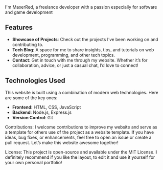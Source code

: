 
I'm MaxerRed, a freelance developer with a passion especially for software and game development 

## Features

- **Showcase of Projects**: Check out the projects I’ve been working on and contributing to.
- **Tech Blog**: A space for me to share insights, tips, and tutorials on web development, programming, and other tech topics.
- **Contact**: Get in touch with me through my website. Whether it’s for collaboration, advice, or just a casual chat, I’d love to connect!

## Technologies Used

This website is built using a combination of modern web technologies. Here are some of the key ones:

- **Frontend**: HTML, CSS, JavaScript
- **Backend**: Node.js, Express.js
- **Version Control**: Git

Contributions:
I welcome contributions to improve my website and serve as a template for others use of the project as a website template. If you have ideas, bug fixes, or enhancements, feel free to open an issue or create a pull request. Let’s make this website awesome together!

License:
This project is open-source and available under the MIT License. I definitely recommend if you like the layout, to edit it and use it yourself for your own personal portfolio!
